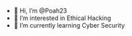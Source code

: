 - 👋 Hi, I’m @Poah23
- 👀 I’m interested in Ethical Hacking
- 🌱 I’m currently learning Cyber Security

<!---
Poah23/Poah23 is a ✨ special ✨ repository because its `README.md` (this file) appears on your GitHub profile.
You can click the Preview link to take a look at your changes.
--->
